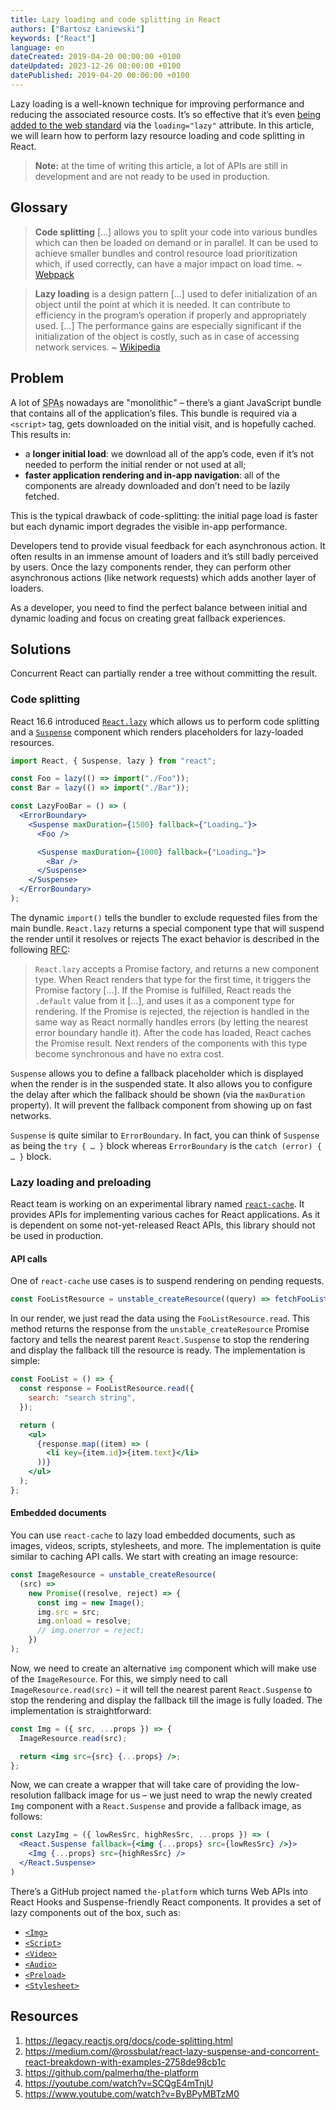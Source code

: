 ```yaml
---
title: Lazy loading and code splitting in React
authors: ["Bartosz Łaniewski"]
keywords: ["React"]
language: en
dateCreated: 2019-04-20 00:00:00 +0100
dateUpdated: 2023-12-26 00:00:00 +0100
datePublished: 2019-04-20 00:00:00 +0100
---
```


Lazy loading is a well-known technique for improving performance and reducing the associated resource costs. It’s so effective that it’s even [being added to the web standard](https://github.com/whatwg/html/pull/3752) via the `loading="lazy"` attribute. In this article, we will learn how to perform lazy resource loading and code splitting in React.

> **Note:** at the time of writing this article, a lot of APIs are still in development and are not ready to be used in production.

## Glossary

> **Code splitting** […] allows you to split your code into various bundles which can then be loaded on demand or in parallel. It can be used to achieve smaller bundles and control resource load prioritization which, if used correctly, can have a major impact on load time. ~ [Webpack](https://webpack.js.org/guides/code-splitting/)

> **Lazy loading** is a design pattern […] used to defer initialization of an object until the point at which it is needed. It can contribute to efficiency in the program’s operation if properly and appropriately used. […] The performance gains are especially significant if the initialization of the object is costly, such as in case of accessing network services. ~ [Wikipedia](https://en.wikipedia.org/wiki/Lazy_loading)

## Problem

A lot of <abbr title="Single-Page Application: a web application that loads once and dynamically updates as the response for user interactions.">SPAs</abbr> nowadays are "monolithic" – there’s a giant JavaScript bundle that contains all of the application’s files. This bundle is required via a `<script>` tag, gets downloaded on the initial visit, and is hopefully cached. This results in:

- a **longer initial load**: we download all of the app’s code, even if it’s not needed to perform the initial render or not used at all;
- **faster application rendering and in-app navigation**: all of the components are already downloaded and don’t need to be lazily fetched.

This is the typical drawback of code-splitting: the initial page load is faster but each dynamic import degrades the visible in-app performance.

Developers tend to provide visual feedback for each asynchronous action. It often results in an immense amount of loaders and it’s still badly perceived by users. Once the lazy components render, they can perform other asynchronous actions (like network requests) which adds another layer of loaders.

As a developer, you need to find the perfect balance between initial and dynamic loading and focus on creating great fallback experiences.

<Newsletter />

## Solutions

Concurrent React can partially render a tree without committing the result.

### Code splitting

React 16.6 introduced [`React.lazy`](https://react.dev/reference/react/lazy) which allows us to perform code splitting and a [`Suspense`](https://react.dev/reference/react/Suspense) component which renders placeholders for lazy-loaded resources.

```jsx
import React, { Suspense, lazy } from "react";

const Foo = lazy(() => import("./Foo"));
const Bar = lazy(() => import("./Bar"));

const LazyFooBar = () => (
  <ErrorBoundary>
    <Suspense maxDuration={1500} fallback={"Loading…"}>
      <Foo />

      <Suspense maxDuration={1000} fallback={"Loading…"}>
        <Bar />
      </Suspense>
    </Suspense>
  </ErrorBoundary>
);
```

The dynamic `import()` tells the bundler to exclude requested files from the main bundle. `React.lazy` returns a special component type that will suspend the render until it resolves or rejects The exact behavior is described in the following [RFC](https://github.com/reactjs/rfcs/blob/main/text/0064-lazy.md):

> `React.lazy` accepts a Promise factory, and returns a new component type. When React renders that type for the first time, it triggers the Promise factory […]. If the Promise is fulfilled, React reads the `.default` value from it […], and uses it as a component type for rendering. If the Promise is rejected, the rejection is handled in the same way as React normally handles errors (by letting the nearest error boundary handle it). After the code has loaded, React caches the Promise result. Next renders of the components with this type become synchronous and have no extra cost.

`Suspense` allows you to define a fallback placeholder which is displayed when the render is in the suspended state. It also allows you to configure the delay after which the fallback should be shown (via the `maxDuration` property). It will prevent the fallback component from showing up on fast networks.

`Suspense` is quite similar to `ErrorBoundary`. In fact, you can think of `Suspense` as being the `try { … }` block whereas `ErrorBoundary` is the `catch (error) { … }` block.

### Lazy loading and preloading

React team is working on an experimental library named [`react-cache`](https://github.com/facebook/react/tree/master/packages/react-cache). It provides APIs for implementing various caches for React applications. As it is dependent on some not-yet-released React APIs, this library should not be used in production.

#### API calls

One of `react-cache` use cases is to suspend rendering on pending requests.

```javascript
const FooListResource = unstable_createResource((query) => fetchFooList(query));
```

In our render, we just read the data using the `FooListResource.read`. This method returns the response from the `unstable_createResource` Promise factory and tells the nearest parent `React.Suspense` to stop the rendering and display the fallback till the resource is ready. The implementation is simple:

```jsx
const FooList = () => {
  const response = FooListResource.read({
    search: "search string",
  });

  return (
    <ul>
      {response.map((item) => (
        <li key={item.id}>{item.text}</li>
      ))}
    </ul>
  );
};
```

#### Embedded documents

You can use `react-cache` to lazy load embedded documents, such as images, videos, scripts, stylesheets, and more. The implementation is quite similar to caching API calls. We start with creating an image resource:

```javascript
const ImageResource = unstable_createResource(
  (src) =>
    new Promise((resolve, reject) => {
      const img = new Image();
      img.src = src;
      img.onload = resolve;
      // img.onerror = reject;
    })
);
```

Now, we need to create an alternative `img` component which will make use of the `ImageResource`. For this, we simply need to call `ImageResource.read(src)` – it will tell the nearest parent `React.Suspense` to stop the rendering and display the fallback till the image is fully loaded. The implementation is straightforward:

```jsx
const Img = ({ src, ...props }) => {
  ImageResource.read(src);

  return <img src={src} {...props} />;
};
```

Now, we can create a wrapper that will take care of providing the low-resolution fallback image for us – we just need to wrap the newly created `Img` component with a `React.Suspense` and provide a fallback image, as follows:

```jsx
const LazyImg = ({ lowResSrc, highResSrc, ...props }) => (
  <React.Suspense fallback={<img {...props} src={lowResSrc} />}>
    <Img {...props} src={highResSrc} />
  </React.Suspense>
)
```

There’s a GitHub project named `the-platform` which turns Web APIs into React Hooks and Suspense-friendly React components. It provides a set of lazy components out of the box, such as:

- [`<Img>`](https://github.com/jaredpalmer/the-platform#img)
- [`<Script>`](https://github.com/jaredpalmer/the-platform#script)
- [`<Video>`](https://github.com/jaredpalmer/the-platform#video)
- [`<Audio>`](https://github.com/jaredpalmer/the-platform#audio)
- [`<Preload>`](https://github.com/jaredpalmer/the-platform#preload)
- [`<Stylesheet>`](https://github.com/jaredpalmer/the-platform#stylesheet)

## Resources

1. https://legacy.reactjs.org/docs/code-splitting.html
2. https://medium.com/@rossbulat/react-lazy-suspense-and-concorrent-react-breakdown-with-examples-2758de98cb1c
3. https://github.com/palmerhq/the-platform
4. https://youtube.com/watch?v=SCQgE4mTnjU
5. https://www.youtube.com/watch?v=ByBPyMBTzM0
